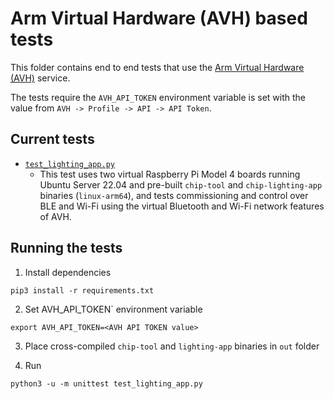 # Arm Virtual Hardware (AVH) based tests

This folder contains end to end tests that use the [Arm Virtual Hardware (AVH)](https://www.arm.com/products/development-tools/simulation/virtual-hardware) service.

The tests require the `AVH_API_TOKEN` environment variable is set with the value from `AVH -> Profile -> API -> API Token`.

## Current tests

 * [`test_lighting_app.py`](test_lighting_app.py)
   * This test uses two virtual Raspberry Pi Model 4 boards running Ubuntu Server 22.04 and pre-built `chip-tool` and `chip-lighting-app` binaries (`linux-arm64`), and tests commissioning and control over BLE and Wi-Fi using the virtual Bluetooth and Wi-Fi network features of AVH.

## Running the tests

1. Install dependencies

```
pip3 install -r requirements.txt
```

2. Set AVH_API_TOKEN` environment variable

```
export AVH_API_TOKEN=<AVH API TOKEN value>
```

3. Place cross-compiled `chip-tool` and `lighting-app` binaries in `out` folder

4. Run

```
python3 -u -m unittest test_lighting_app.py
```
